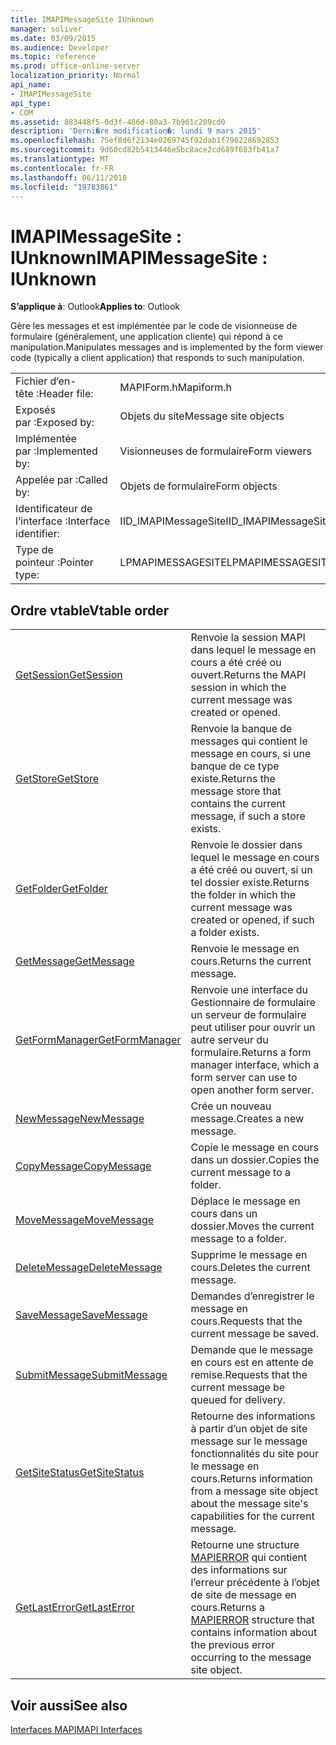 ```yaml
---
title: IMAPIMessageSite IUnknown
manager: soliver
ms.date: 03/09/2015
ms.audience: Developer
ms.topic: reference
ms.prod: office-online-server
localization_priority: Normal
api_name:
- IMAPIMessageSite
api_type:
- COM
ms.assetid: 883448f5-0d3f-486d-80a3-7b961c209cd0
description: 'Derni�re modification�: lundi 9 mars 2015'
ms.openlocfilehash: 75ef8d6f2134e0269745f92dab1f790228692853
ms.sourcegitcommit: 9d60cd82b5413446e5bc8ace2cd689f683fb41a7
ms.translationtype: MT
ms.contentlocale: fr-FR
ms.lasthandoff: 06/11/2018
ms.locfileid: "19783861"
---
```

# <a name="imapimessagesite--iunknown"></a><span data-ttu-id="47140-103">IMAPIMessageSite : IUnknown</span><span class="sxs-lookup"><span data-stu-id="47140-103">IMAPIMessageSite : IUnknown</span></span>

  
  
<span data-ttu-id="47140-104">**S’applique à**: Outlook</span><span class="sxs-lookup"><span data-stu-id="47140-104">**Applies to**: Outlook</span></span> 
  
<span data-ttu-id="47140-105">Gère les messages et est implémentée par le code de visionneuse de formulaire (généralement, une application cliente) qui répond à ce manipulation.</span><span class="sxs-lookup"><span data-stu-id="47140-105">Manipulates messages and is implemented by the form viewer code (typically a client application) that responds to such manipulation.</span></span>
  
|||
|:-----|:-----|
|<span data-ttu-id="47140-106">Fichier d’en-tête :</span><span class="sxs-lookup"><span data-stu-id="47140-106">Header file:</span></span>  <br/> |<span data-ttu-id="47140-107">MAPIForm.h</span><span class="sxs-lookup"><span data-stu-id="47140-107">Mapiform.h</span></span>  <br/> |
|<span data-ttu-id="47140-108">Exposés par :</span><span class="sxs-lookup"><span data-stu-id="47140-108">Exposed by:</span></span>  <br/> |<span data-ttu-id="47140-109">Objets du site</span><span class="sxs-lookup"><span data-stu-id="47140-109">Message site objects</span></span>  <br/> |
|<span data-ttu-id="47140-110">Implémentée par :</span><span class="sxs-lookup"><span data-stu-id="47140-110">Implemented by:</span></span>  <br/> |<span data-ttu-id="47140-111">Visionneuses de formulaire</span><span class="sxs-lookup"><span data-stu-id="47140-111">Form viewers</span></span>  <br/> |
|<span data-ttu-id="47140-112">Appelée par :</span><span class="sxs-lookup"><span data-stu-id="47140-112">Called by:</span></span>  <br/> |<span data-ttu-id="47140-113">Objets de formulaire</span><span class="sxs-lookup"><span data-stu-id="47140-113">Form objects</span></span>  <br/> |
|<span data-ttu-id="47140-114">Identificateur de l’interface :</span><span class="sxs-lookup"><span data-stu-id="47140-114">Interface identifier:</span></span>  <br/> |<span data-ttu-id="47140-115">IID_IMAPIMessageSite</span><span class="sxs-lookup"><span data-stu-id="47140-115">IID_IMAPIMessageSite</span></span>  <br/> |
|<span data-ttu-id="47140-116">Type de pointeur :</span><span class="sxs-lookup"><span data-stu-id="47140-116">Pointer type:</span></span>  <br/> |<span data-ttu-id="47140-117">LPMAPIMESSAGESITE</span><span class="sxs-lookup"><span data-stu-id="47140-117">LPMAPIMESSAGESITE</span></span>  <br/> |
   
## <a name="vtable-order"></a><span data-ttu-id="47140-118">Ordre vtable</span><span class="sxs-lookup"><span data-stu-id="47140-118">Vtable order</span></span>

|||
|:-----|:-----|
|[<span data-ttu-id="47140-119">GetSession</span><span class="sxs-lookup"><span data-stu-id="47140-119">GetSession</span></span>](imapimessagesite-getsession.md) <br/> |<span data-ttu-id="47140-120">Renvoie la session MAPI dans lequel le message en cours a été créé ou ouvert.</span><span class="sxs-lookup"><span data-stu-id="47140-120">Returns the MAPI session in which the current message was created or opened.</span></span>  <br/> |
|[<span data-ttu-id="47140-121">GetStore</span><span class="sxs-lookup"><span data-stu-id="47140-121">GetStore</span></span>](imapimessagesite-getstore.md) <br/> |<span data-ttu-id="47140-122">Renvoie la banque de messages qui contient le message en cours, si une banque de ce type existe.</span><span class="sxs-lookup"><span data-stu-id="47140-122">Returns the message store that contains the current message, if such a store exists.</span></span>  <br/> |
|[<span data-ttu-id="47140-123">GetFolder</span><span class="sxs-lookup"><span data-stu-id="47140-123">GetFolder</span></span>](imapimessagesite-getfolder.md) <br/> |<span data-ttu-id="47140-124">Renvoie le dossier dans lequel le message en cours a été créé ou ouvert, si un tel dossier existe.</span><span class="sxs-lookup"><span data-stu-id="47140-124">Returns the folder in which the current message was created or opened, if such a folder exists.</span></span>  <br/> |
|[<span data-ttu-id="47140-125">GetMessage</span><span class="sxs-lookup"><span data-stu-id="47140-125">GetMessage</span></span>](imapimessagesite-getmessage.md) <br/> |<span data-ttu-id="47140-126">Renvoie le message en cours.</span><span class="sxs-lookup"><span data-stu-id="47140-126">Returns the current message.</span></span>  <br/> |
|[<span data-ttu-id="47140-127">GetFormManager</span><span class="sxs-lookup"><span data-stu-id="47140-127">GetFormManager</span></span>](imapimessagesite-getformmanager.md) <br/> |<span data-ttu-id="47140-128">Renvoie une interface du Gestionnaire de formulaire un serveur de formulaire peut utiliser pour ouvrir un autre serveur du formulaire.</span><span class="sxs-lookup"><span data-stu-id="47140-128">Returns a form manager interface, which a form server can use to open another form server.</span></span>  <br/> |
|[<span data-ttu-id="47140-129">NewMessage</span><span class="sxs-lookup"><span data-stu-id="47140-129">NewMessage</span></span>](imapimessagesite-newmessage.md) <br/> |<span data-ttu-id="47140-130">Crée un nouveau message.</span><span class="sxs-lookup"><span data-stu-id="47140-130">Creates a new message.</span></span>  <br/> |
|[<span data-ttu-id="47140-131">CopyMessage</span><span class="sxs-lookup"><span data-stu-id="47140-131">CopyMessage</span></span>](imapimessagesite-copymessage.md) <br/> |<span data-ttu-id="47140-132">Copie le message en cours dans un dossier.</span><span class="sxs-lookup"><span data-stu-id="47140-132">Copies the current message to a folder.</span></span>  <br/> |
|[<span data-ttu-id="47140-133">MoveMessage</span><span class="sxs-lookup"><span data-stu-id="47140-133">MoveMessage</span></span>](imapimessagesite-movemessage.md) <br/> |<span data-ttu-id="47140-134">Déplace le message en cours dans un dossier.</span><span class="sxs-lookup"><span data-stu-id="47140-134">Moves the current message to a folder.</span></span>  <br/> |
|[<span data-ttu-id="47140-135">DeleteMessage</span><span class="sxs-lookup"><span data-stu-id="47140-135">DeleteMessage</span></span>](imapimessagesite-deletemessage.md) <br/> |<span data-ttu-id="47140-136">Supprime le message en cours.</span><span class="sxs-lookup"><span data-stu-id="47140-136">Deletes the current message.</span></span>  <br/> |
|[<span data-ttu-id="47140-137">SaveMessage</span><span class="sxs-lookup"><span data-stu-id="47140-137">SaveMessage</span></span>](imapimessagesite-savemessage.md) <br/> |<span data-ttu-id="47140-138">Demandes d’enregistrer le message en cours.</span><span class="sxs-lookup"><span data-stu-id="47140-138">Requests that the current message be saved.</span></span>  <br/> |
|[<span data-ttu-id="47140-139">SubmitMessage</span><span class="sxs-lookup"><span data-stu-id="47140-139">SubmitMessage</span></span>](imapimessagesite-submitmessage.md) <br/> |<span data-ttu-id="47140-140">Demande que le message en cours est en attente de remise.</span><span class="sxs-lookup"><span data-stu-id="47140-140">Requests that the current message be queued for delivery.</span></span>  <br/> |
|[<span data-ttu-id="47140-141">GetSiteStatus</span><span class="sxs-lookup"><span data-stu-id="47140-141">GetSiteStatus</span></span>](imapimessagesite-getsitestatus.md) <br/> |<span data-ttu-id="47140-142">Retourne des informations à partir d’un objet de site message sur le message fonctionnalités du site pour le message en cours.</span><span class="sxs-lookup"><span data-stu-id="47140-142">Returns information from a message site object about the message site's capabilities for the current message.</span></span>  <br/> |
|[<span data-ttu-id="47140-143">GetLastError</span><span class="sxs-lookup"><span data-stu-id="47140-143">GetLastError</span></span>](imapimessagesite-getlasterror.md) <br/> |<span data-ttu-id="47140-144">Retourne une structure [MAPIERROR](mapierror.md) qui contient des informations sur l’erreur précédente à l’objet de site de message en cours.</span><span class="sxs-lookup"><span data-stu-id="47140-144">Returns a [MAPIERROR](mapierror.md) structure that contains information about the previous error occurring to the message site object.</span></span>  <br/> |
   
## <a name="see-also"></a><span data-ttu-id="47140-145">Voir aussi</span><span class="sxs-lookup"><span data-stu-id="47140-145">See also</span></span>



[<span data-ttu-id="47140-146">Interfaces MAPI</span><span class="sxs-lookup"><span data-stu-id="47140-146">MAPI Interfaces</span></span>](mapi-interfaces.md)

